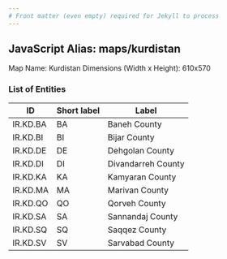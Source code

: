 ```yaml
---
# Front matter (even empty) required for Jekyll to process
---
```


## JavaScript Alias: maps/kurdistan

Map Name: Kurdistan
Dimensions (Width x Height): 610x570





### List of Entities

ID | Short label | Label
---|---|---|
IR.KD.BA|BA|Baneh County
IR.KD.BI|BI|Bijar County
IR.KD.DE|DE|Dehgolan County
IR.KD.DI|DI|Divandarreh County
IR.KD.KA|KA|Kamyaran County
IR.KD.MA|MA|Marivan County
IR.KD.QO|QO|Qorveh County
IR.KD.SA|SA|Sannandaj County
IR.KD.SQ|SQ|Saqqez County
IR.KD.SV|SV|Sarvabad County